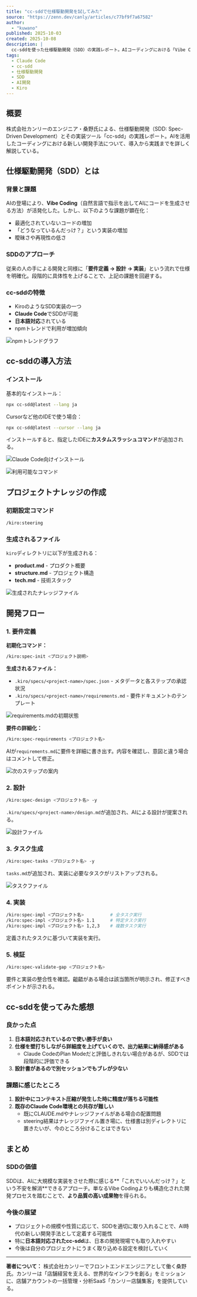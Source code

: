 ```yaml
---
title: "cc-sddで仕様駆動開発を試してみた"
source: "https://zenn.dev/canly/articles/c77bf9f7a67582"
author:
  - "kuwano"
published: 2025-10-03
created: 2025-10-08
description: |
  cc-sddを使った仕様駆動開発（SDD）の実践レポート。AIコーディングにおける「Vibe Coding」の課題を解決し、要件定義から設計、実装まで段階的に仕様を明確化する開発手法を紹介。日本語対応されたcc-sddの導入方法から開発フロー、実際に使ってみた感想までを詳しく解説。
tags:
  - Claude Code
  - cc-sdd
  - 仕様駆動開発
  - SDD
  - AI開発
  - Kiro
---
```


## 概要

株式会社カンリーのエンジニア・桑野氏による、仕様駆動開発（SDD: Spec-Driven Development）とその実装ツール「cc-sdd」の実践レポート。AIを活用したコーディングにおける新しい開発手法について、導入から実践までを詳しく解説している。

## 仕様駆動開発（SDD）とは

### 背景と課題

AIの登場により、**Vibe Coding**（自然言語で指示を出してAIにコードを生成させる方法）が活発化した。しかし、以下のような課題が顕在化：

- 最適化されていないコードの増加
- 「どうなっているんだっけ？」という実装の増加
- 曖昧さや再現性の低さ

### SDDのアプローチ

従来の人の手による開発と同様に「**要件定義 → 設計 → 実装**」という流れで仕様を明確化。段階的に具体性を上げることで、上記の課題を回避する。

### cc-sddの特徴

- KiroのようなSDD実装の一つ
- **Claude Code**でSDDが可能
- **日本語対応**されている
- npmトレンドで利用が増加傾向

![npmトレンドグラフ](https://storage.googleapis.com/zenn-user-upload/8273cfcdb683-20251002.png)

## cc-sddの導入方法

### インストール

基本的なインストール：

```bash
npx cc-sdd@latest --lang ja
```

Cursorなど他のIDEで使う場合：

```bash
npx cc-sdd@latest --cursor --lang ja
```

インストールすると、指定したIDEに**カスタムスラッシュコマンド**が追加される。

![Claude Code向けインストール](https://storage.googleapis.com/zenn-user-upload/e0547964573b-20251002.png)

![利用可能なコマンド](https://storage.googleapis.com/zenn-user-upload/c9f2d4203650-20251002.png)

## プロジェクトナレッジの作成

### 初期設定コマンド

```bash
/kiro:steering
```

### 生成されるファイル

`kiro`ディレクトリに以下が生成される：

- **product.md** - プロダクト概要
- **structure.md** - プロジェクト構造
- **tech.md** - 技術スタック

![生成されたナレッジファイル](https://storage.googleapis.com/zenn-user-upload/0320a7b5b4de-20251002.png)

## 開発フロー

### 1. 要件定義

**初期化コマンド：**

```bash
/kiro:spec-init <プロジェクト説明>
```

**生成されるファイル：**

- `.kiro/specs/<project-name>/spec.json` - メタデータと各ステップの承認状況
- `.kiro/specs/<project-name>/requirements.md` - 要件ドキュメントのテンプレート

![requirements.mdの初期状態](https://storage.googleapis.com/zenn-user-upload/42240c59edc4-20251002.png)

**要件の詳細化：**

```bash
/kiro:spec-requirements <プロジェクト名>
```

AIが`requirements.md`に要件を詳細に書き出す。内容を確認し、意図と違う場合はコメントして修正。

![次のステップの案内](https://storage.googleapis.com/zenn-user-upload/2cf363e84cd3-20251002.png)

### 2. 設計

```bash
/kiro:spec-design <プロジェクト名> -y
```

`.kiro/specs/<project-name>/design.md`が追加され、AIによる設計が提案される。

![設計ファイル](https://storage.googleapis.com/zenn-user-upload/9131a0580469-20251002.png)

### 3. タスク生成

```bash
/kiro:spec-tasks <プロジェクト名> -y
```

`tasks.md`が追加され、実装に必要なタスクがリストアップされる。

![タスクファイル](https://storage.googleapis.com/zenn-user-upload/2a7bc07c905c-20251002.png)

### 4. 実装

```bash
/kiro:spec-impl <プロジェクト名>          # 全タスク実行
/kiro:spec-impl <プロジェクト名> 1.1      # 特定タスク実行
/kiro:spec-impl <プロジェクト名> 1,2,3    # 複数タスク実行
```

定義されたタスクに基づいて実装を実行。

### 5. 検証

```bash
/kiro:spec-validate-gap <プロジェクト名>
```

要件と実装の整合性を確認。齟齬がある場合は該当箇所が明示され、修正すべきポイントが示される。

## cc-sddを使ってみた感想

### 良かった点

1. **日本語対応されているので使い勝手が良い**
2. **仕様を壁打ちしながら詳細度を上げていくので、出力結果に納得感がある**
   - Claude CodeのPlan Modeだと評価しきれない場合があるが、SDDでは段階的に評価できる
3. **設計書があるので別セッションでもブレが少ない**

### 課題に感じたところ

1. **設計中にコンテキスト圧縮が発生した時に精度が落ちる可能性**
2. **既存のClaude Code環境との共存が難しい**
   - 既にCLAUDE.mdやナレッジファイルがある場合の配置問題
   - steering結果はナレッジファイル置き場に、仕様書は別ディレクトリに置きたいが、今のところ分けることはできない

## まとめ

### SDDの価値

SDDは、AIに大規模な実装をさせた際に感じる**「これでいいんだっけ？」という不安を解消**できるアプローチ。単なるVibe Codingよりも構造化された開発プロセスを踏むことで、**より品質の高い成果物**を得られる。

### 今後の展望

- プロジェクトの規模や性質に応じて、SDDを適切に取り入れることで、AI時代の新しい開発手法として定着する可能性
- 特に**日本語対応されたcc-sdd**は、日本の開発現場でも取り入れやすい
- 今後は自分のプロジェクトにうまく取り込める設定を検討していく

---

**著者について：** 株式会社カンリーでフロントエンドエンジニアとして働く桑野氏。カンリーは「店舗経営を支える、世界的なインフラを創る」をミッションに、店舗アカウントの一括管理・分析SaaS「カンリー店舗集客」を提供している。
